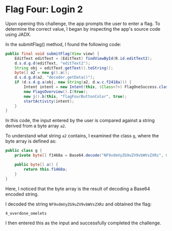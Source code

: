 # Flag Four: Login 2

Upon opening this challenge, the app prompts the user to enter a flag. To determine the correct value, I began by inspecting the app's source code using JADX.

In the submitFlag() method, I found the following code:

```java
public final void submitFlag(View view) {
    EditText editText = (EditText) findViewById(R.id.editText2);
    d.s.d.g.d(editText, "editText2");
    String obj = editText.getText().toString();
    byte[] a2 = new g().a();
    d.s.d.g.d(a2, "decoder.getData()");
    if (d.s.d.g.a(obj, new String(a2, d.w.c.f2418a))) {
        Intent intent = new Intent(this, (Class<?>) FlagOneSuccess.class);
        new FlagsOverview().I(true);
        new j().b(this, "flagFourButtonColor", true);
        startActivity(intent);
    }
}
```

In this code, the input entered by the user is compared against a string derived from a byte array `a2`. 

To understand what string `a2` contains, I examined the class `g`, where the byte array is defined as:

```java
public class g {
    private byte[] f1468a = Base64.decode("NF9vdmVyZG9uZV9vbWVsZXRz", 0);

    public byte[] a() {
        return this.f1468a;
    }
}
```

Here, I noticed that the byte array is the result of decoding a Base64 encoded string. 

I decoded the string `NF9vdmVyZG9uZV9vbWVsZXRz` and obtained the flag:

`4_overdone_omelets`

I then entered this as the input and successfully completed the challenge.

